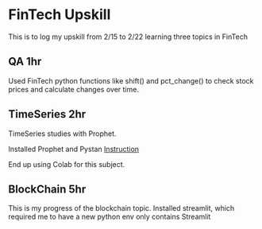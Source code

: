 # FinTech Upskill

This is to log my upskill from 2/15 to 2/22 learning three topics in FinTech



## QA 1hr
Used FinTech python functions like shift() and pct_change() to check stock prices and calculate changes over time.


## TimeSeries  2hr

TimeSeries studies with Prophet.

Installed Prophet and Pystan
[Instruction](https://github.com/coding-boot-camp/FinTech-Online/blob/9638007cca8e840e21da5560f4467420483c8862/01-Async-Lesson-Plans/11-Time-Series/03-Time_Series_Forecasting/03-Time_Series_Forecasting.md)

End up using Colab for this subject.

## BlockChain 5hr

This is my progress of the blockchain topic.
Installed streamlit, which required me to have a new python env only contains Streamlit
